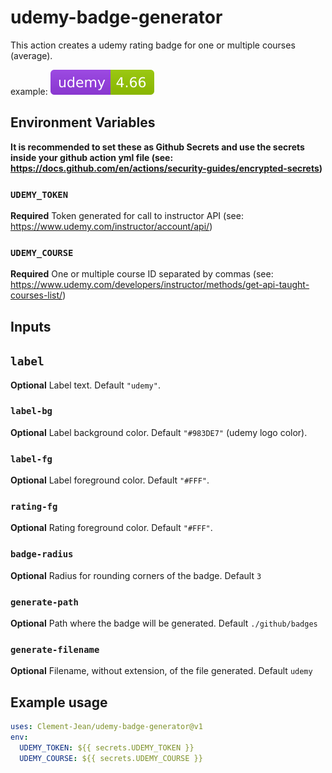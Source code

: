 # udemy-badge-generator

This action creates a udemy rating badge for one or multiple courses (average).

example: ![Udemy](.github/badges/udemy.svg)

## Environment Variables

**It is recommended to set these as Github Secrets and use the secrets inside your github action yml file (see: https://docs.github.com/en/actions/security-guides/encrypted-secrets)**

### `UDEMY_TOKEN`

**Required** Token generated for call to instructor API (see: https://www.udemy.com/instructor/account/api/)

### `UDEMY_COURSE`

**Required** One or multiple course ID separated by commas (see: https://www.udemy.com/developers/instructor/methods/get-api-taught-courses-list/)

## Inputs

## `label`

**Optional** Label text. Default `"udemy"`.

### `label-bg`

**Optional** Label background color. Default `"#983DE7"` (udemy logo color).

### `label-fg`

**Optional** Label foreground color. Default `"#FFF"`.

### `rating-fg`

**Optional** Rating foreground color. Default `"#FFF"`.

### `badge-radius`

**Optional** Radius for rounding corners of the badge. Default `3`

### `generate-path`

**Optional** Path where the badge will be generated. Default `./github/badges`

### `generate-filename`

**Optional** Filename, without extension, of the file generated. Default `udemy`

## Example usage

```yml
uses: Clement-Jean/udemy-badge-generator@v1
env:
  UDEMY_TOKEN: ${{ secrets.UDEMY_TOKEN }}
  UDEMY_COURSE: ${{ secrets.UDEMY_COURSE }}
```
